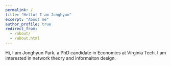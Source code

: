 ```yaml
---
permalink: /
title: "Hello! I am Jonghyun"
excerpt: "About me" 
author_profile: true
redirect_from: 
  - /about/
  - /about.html
---
```


Hi, I am Jonghyun Park, a PhD candidate in Economics at Virginia Tech. I am interested in network theory and informaiton design.
